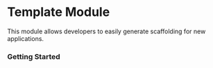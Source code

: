 # Template Module

This module allows developers to easily generate scaffolding for new applications.

### Getting Started
